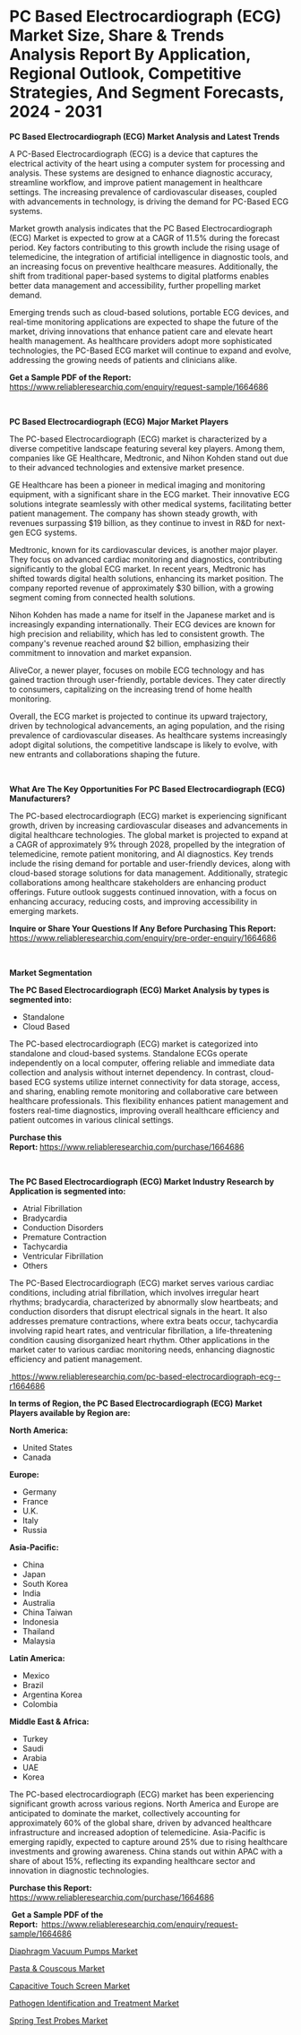 <p><h1>PC Based Electrocardiograph (ECG) Market Size, Share & Trends Analysis Report By Application, Regional Outlook, Competitive Strategies, And Segment Forecasts, 2024 - 2031</h1></p><p><strong>PC Based Electrocardiograph (ECG) Market Analysis and Latest Trends</strong></p>
<p><p>A PC-Based Electrocardiograph (ECG) is a device that captures the electrical activity of the heart using a computer system for processing and analysis. These systems are designed to enhance diagnostic accuracy, streamline workflow, and improve patient management in healthcare settings. The increasing prevalence of cardiovascular diseases, coupled with advancements in technology, is driving the demand for PC-Based ECG systems.</p><p>Market growth analysis indicates that the PC Based Electrocardiograph (ECG) Market is expected to grow at a CAGR of 11.5% during the forecast period. Key factors contributing to this growth include the rising usage of telemedicine, the integration of artificial intelligence in diagnostic tools, and an increasing focus on preventive healthcare measures. Additionally, the shift from traditional paper-based systems to digital platforms enables better data management and accessibility, further propelling market demand. </p><p>Emerging trends such as cloud-based solutions, portable ECG devices, and real-time monitoring applications are expected to shape the future of the market, driving innovations that enhance patient care and elevate heart health management. As healthcare providers adopt more sophisticated technologies, the PC-Based ECG market will continue to expand and evolve, addressing the growing needs of patients and clinicians alike.</p></p>
<p><strong>Get a Sample PDF of the Report:&nbsp;</strong> <a href="https://www.reliableresearchiq.com/enquiry/request-sample/1664686?utm_campaign=120&utm_medium=2&utm_source=Github&utm_content=ia&utm_term=28092024&utm_id=pc-based-electrocardiograph-ecg">https://www.reliableresearchiq.com/enquiry/request-sample/1664686</a></p>
<p>&nbsp;</p>
<p><strong>PC Based Electrocardiograph (ECG) Major Market Players</strong></p>
<p><p>The PC-based Electrocardiograph (ECG) market is characterized by a diverse competitive landscape featuring several key players. Among them, companies like GE Healthcare, Medtronic, and Nihon Kohden stand out due to their advanced technologies and extensive market presence.</p><p>GE Healthcare has been a pioneer in medical imaging and monitoring equipment, with a significant share in the ECG market. Their innovative ECG solutions integrate seamlessly with other medical systems, facilitating better patient management. The company has shown steady growth, with revenues surpassing $19 billion, as they continue to invest in R&D for next-gen ECG systems.</p><p>Medtronic, known for its cardiovascular devices, is another major player. They focus on advanced cardiac monitoring and diagnostics, contributing significantly to the global ECG market. In recent years, Medtronic has shifted towards digital health solutions, enhancing its market position. The company reported revenue of approximately $30 billion, with a growing segment coming from connected health solutions.</p><p>Nihon Kohden has made a name for itself in the Japanese market and is increasingly expanding internationally. Their ECG devices are known for high precision and reliability, which has led to consistent growth. The company's revenue reached around $2 billion, emphasizing their commitment to innovation and market expansion.</p><p>AliveCor, a newer player, focuses on mobile ECG technology and has gained traction through user-friendly, portable devices. They cater directly to consumers, capitalizing on the increasing trend of home health monitoring.</p><p>Overall, the ECG market is projected to continue its upward trajectory, driven by technological advancements, an aging population, and the rising prevalence of cardiovascular diseases. As healthcare systems increasingly adopt digital solutions, the competitive landscape is likely to evolve, with new entrants and collaborations shaping the future.</p></p>
<p>&nbsp;</p>
<p><strong>What Are The Key Opportunities For PC Based Electrocardiograph (ECG) Manufacturers?</strong></p>
<p><p>The PC-based electrocardiograph (ECG) market is experiencing significant growth, driven by increasing cardiovascular diseases and advancements in digital healthcare technologies. The global market is projected to expand at a CAGR of approximately 9% through 2028, propelled by the integration of telemedicine, remote patient monitoring, and AI diagnostics. Key trends include the rising demand for portable and user-friendly devices, along with cloud-based storage solutions for data management. Additionally, strategic collaborations among healthcare stakeholders are enhancing product offerings. Future outlook suggests continued innovation, with a focus on enhancing accuracy, reducing costs, and improving accessibility in emerging markets.</p></p>
<p><strong>Inquire or Share Your Questions If Any Before Purchasing This Report:</strong> <a href="https://www.reliableresearchiq.com/enquiry/pre-order-enquiry/1664686?utm_campaign=120&utm_medium=2&utm_source=Github&utm_content=ia&utm_term=28092024&utm_id=pc-based-electrocardiograph-ecg">https://www.reliableresearchiq.com/enquiry/pre-order-enquiry/1664686</a></p>
<p>&nbsp;</p>
<p><strong>Market Segmentation</strong></p>
<p><strong>The PC Based Electrocardiograph (ECG) Market Analysis by types is segmented into:</strong></p>
<p><ul><li>Standalone</li><li>Cloud Based</li></ul></p>
<p><p>The PC-based electrocardiograph (ECG) market is categorized into standalone and cloud-based systems. Standalone ECGs operate independently on a local computer, offering reliable and immediate data collection and analysis without internet dependency. In contrast, cloud-based ECG systems utilize internet connectivity for data storage, access, and sharing, enabling remote monitoring and collaborative care between healthcare professionals. This flexibility enhances patient management and fosters real-time diagnostics, improving overall healthcare efficiency and patient outcomes in various clinical settings.</p></p>
<p><strong>Purchase this Report:&nbsp;</strong><a href="https://www.reliableresearchiq.com/purchase/1664686?utm_campaign=120&utm_medium=2&utm_source=Github&utm_content=ia&utm_term=28092024&utm_id=pc-based-electrocardiograph-ecg">https://www.reliableresearchiq.com/purchase/1664686</a></p>
<p>&nbsp;</p>
<p><strong>The PC Based Electrocardiograph (ECG) Market Industry Research by Application is segmented into:</strong></p>
<p><ul><li>Atrial Fibrillation</li><li>Bradycardia</li><li>Conduction Disorders</li><li>Premature Contraction</li><li>Tachycardia</li><li>Ventricular Fibrillation</li><li>Others</li></ul></p>
<p><p>The PC-Based Electrocardiograph (ECG) market serves various cardiac conditions, including atrial fibrillation, which involves irregular heart rhythms; bradycardia, characterized by abnormally slow heartbeats; and conduction disorders that disrupt electrical signals in the heart. It also addresses premature contractions, where extra beats occur, tachycardia involving rapid heart rates, and ventricular fibrillation, a life-threatening condition causing disorganized heart rhythm. Other applications in the market cater to various cardiac monitoring needs, enhancing diagnostic efficiency and patient management.</p></p>
<p><a href="https://www.reliableresearchiq.com/pc-based-electrocardiograph-ecg--r1664686?utm_campaign=120&utm_medium=2&utm_source=Github&utm_content=ia&utm_term=28092024&utm_id=pc-based-electrocardiograph-ecg">&nbsp;https://www.reliableresearchiq.com/pc-based-electrocardiograph-ecg--r1664686</a></p>
<p><strong>In terms of Region, the PC Based Electrocardiograph (ECG) Market Players available by Region are:</strong></p>
<p>
    <p> <strong> North America: </strong>
        <ul>
            <li>United States</li>
            <li>Canada</li>
        </ul>
        </p> 
    <p> <strong> Europe: </strong>
        <ul>
            <li>Germany</li>
            <li>France</li>
            <li>U.K.</li>
            <li>Italy</li>
            <li>Russia</li>
        </ul>
        </p> 
    <p> <strong> Asia-Pacific: </strong>
        <ul>
            <li>China</li>
            <li>Japan</li>
            <li>South Korea</li>
            <li>India</li>
            <li>Australia</li>
            <li>China Taiwan</li>
            <li>Indonesia</li>
            <li>Thailand</li>
            <li>Malaysia</li>
        </ul>
        </p> 
    <p> <strong> Latin America: </strong>
        <ul>
            <li>Mexico</li>
            <li>Brazil</li>
            <li>Argentina Korea</li>
            <li>Colombia</li>
        </ul>
        </p> 
    <p> <strong> Middle East & Africa: </strong>
        <ul>
            <li>Turkey</li>
            <li>Saudi</li>
            <li>Arabia</li>
            <li>UAE</li>
            <li>Korea</li>
        </ul>
    </p>
    </p>
<p><p>The PC-based electrocardiograph (ECG) market has been experiencing significant growth across various regions. North America and Europe are anticipated to dominate the market, collectively accounting for approximately 60% of the global share, driven by advanced healthcare infrastructure and increased adoption of telemedicine. Asia-Pacific is emerging rapidly, expected to capture around 25% due to rising healthcare investments and growing awareness. China stands out within APAC with a share of about 15%, reflecting its expanding healthcare sector and innovation in diagnostic technologies.</p></p>
<p><strong>Purchase this Report: </strong><a href="https://www.reliableresearchiq.com/purchase/1664686?utm_campaign=120&utm_medium=2&utm_source=Github&utm_content=ia&utm_term=28092024&utm_id=pc-based-electrocardiograph-ecg">https://www.reliableresearchiq.com/purchase/1664686</a></p>
<p>&nbsp;<strong>Get a Sample PDF of the Report:&nbsp;&nbsp;</strong><a href="https://www.reliableresearchiq.com/enquiry/request-sample/1664686?utm_campaign=120&utm_medium=2&utm_source=Github&utm_content=ia&utm_term=28092024&utm_id=pc-based-electrocardiograph-ecg">https://www.reliableresearchiq.com/enquiry/request-sample/1664686</a></p>
<p><strong></strong></p>
<p><p><a href="https://www.linkedin.com/pulse/global-diaphragm-vacuum-pumps-industry-analysis-report-market-6ch1e?utm_campaign=120&utm_medium=2&utm_source=Github&utm_content=ia&utm_term=28092024&utm_id=pc-based-electrocardiograph-ecg">Diaphragm Vacuum Pumps Market</a></p><p><a href="https://github.com/DenisePatterson586/Market-Research-Report-List-1/blob/main/pasta-couscous-market.md?utm_campaign=120&utm_medium=2&utm_source=Github&utm_content=ia&utm_term=28092024&utm_id=pc-based-electrocardiograph-ecg">Pasta & Couscous Market</a></p><p><a href="https://issuu.com/reportprime-2/docs/capacitive-touch-screen-market-size_d270a14f6bc341?utm_campaign=120&utm_medium=2&utm_source=Github&utm_content=ia&utm_term=28092024&utm_id=pc-based-electrocardiograph-ecg">Capacitive Touch Screen Market</a></p><p><a href="https://github.com/eustaciaism/Market-Research-Report-List-1/blob/main/pathogen-identification-and-treatment-market.md?utm_campaign=120&utm_medium=2&utm_source=Github&utm_content=ia&utm_term=28092024&utm_id=pc-based-electrocardiograph-ecg">Pathogen Identification and Treatment Market</a></p><p><a href="https://issuu.com/reportprime-2/docs/spring-test-probes-market-size-2030_c44b76432bb6ca?utm_campaign=120&utm_medium=2&utm_source=Github&utm_content=ia&utm_term=28092024&utm_id=pc-based-electrocardiograph-ecg">Spring Test Probes Market</a></p></p>